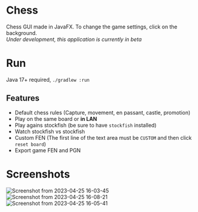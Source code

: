 # Chess
Chess GUI made in JavaFX. To change the game settings, click on the background.  
*Under development, this application is currently in beta*
# Run
Java 17+ required, `./gradlew :run`
## Features
* Default chess rules (Capture, movement, en passant, castle, promotion)
* Play on the same board or **in LAN**
* Play agains stockfish (be sure to have `stockfish` installed)
* Watch stockfish vs stockfish
* Custom FEN (The first line of the text area must be `CUSTOM` and then click `reset board`)
* Export game FEN and PGN

# Screenshots
![Screenshot from 2023-04-25 16-03-45](https://user-images.githubusercontent.com/61402409/234302478-85bab658-746d-4f33-9dbd-254f0cbc6696.png)
![Screenshot from 2023-04-25 16-08-21](https://user-images.githubusercontent.com/61402409/234303006-de631533-17c7-4278-83a2-58ef16e6c75e.png)
![Screenshot from 2023-04-25 16-05-41](https://user-images.githubusercontent.com/61402409/234302473-74633016-9f7b-476e-b104-803e29a8b10f.png)
